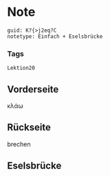 # Note
```
guid: K?{>j2eq?C
notetype: Einfach + Eselsbrücke
```

### Tags
```
Lektion20
```

## Vorderseite
κλάω

## Rückseite
brechen

## Eselsbrücke

